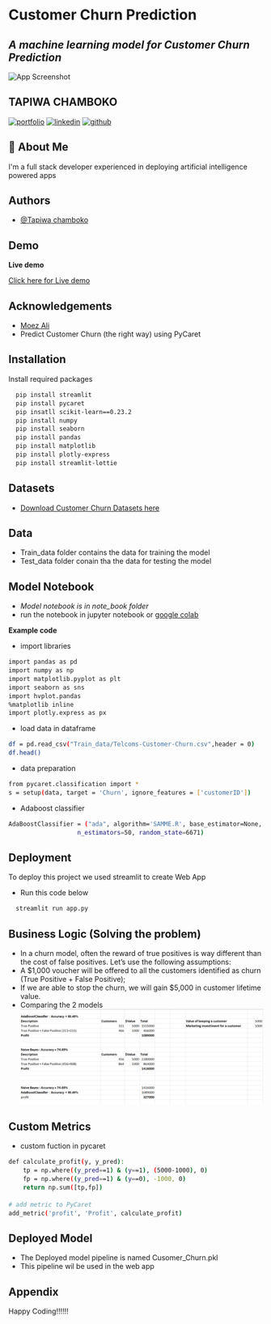 
# Customer Churn Prediction

##  *A machine learning model  for Customer Churn Prediction*

![App Screenshot](https://drive.google.com/uc?id=1XNaUTR4Um9HYLWVKGAbs1uSS10ktSnu-&export=download)


## TAPIWA CHAMBOKO
[![portfolio](https://img.shields.io/badge/my_portfolio-000?style=for-the-badge&logo=ko-fi&logoColor=white)](https://tapiwachamb.github.io/tapiwachamboko.io/)
[![linkedin](https://img.shields.io/badge/linkedin-0A66C2?style=for-the-badge&logo=linkedin&logoColor=white)](https://www.linkedin.com/in/tapiwa-chamboko-327270208/)
[![github](https://img.shields.io/badge/github-1DA1F2?style=for-the-badge&logo=githubr&logoColor=white)](https://github.com/tapiwachamb)


## 🚀 About Me
I'm a full stack developer experienced in deploying artificial intelligence powered apps


## Authors

- [@Tapiwa chamboko](https://github.com/tapiwachamb)


## Demo

**Live demo**

[Click here for Live demo](https://ai-customer-churn.streamlit.app/)


## Acknowledgements

 - [Moez Ali](https://towardsdatascience.com/predict-customer-churn-the-right-way-using-pycaret-8ba6541608ac)
 - Predict Customer Churn (the right way) using PyCaret
 


## Installation

Install required packages 

```bash
  pip install streamlit
  pip install pycaret
  pip insatll scikit-learn==0.23.2
  pip install numpy
  pip install seaborn 
  pip install pandas
  pip install matplotlib
  pip install plotly-express
  pip install streamlit-lottie
```
    
## Datasets
- [Download Customer Churn Datasets here](https://www.kaggle.com/blastchar/telco-customer-churn)
## Data
- Train_data folder contains the data for training the model
- Test_data folder conain tha the data for testing the model 


## Model Notebook
- *Model notebook is in note_book folder*
- run the notebook in jupyter notebook or [google colab](https://colab.research.google.com/)


**Example code**
- import libraries

```bash
import pandas as pd
import numpy as np
import matplotlib.pyplot as plt
import seaborn as sns
import hvplot.pandas
%matplotlib inline
import plotly.express as px
```
- load data in dataframe
```bash
df = pd.read_csv("Train_data/Telcoms-Customer-Churn.csv",header = 0)
df.head()
```
- data preparation
```bash
from pycaret.classification import *
s = setup(data, target = 'Churn', ignore_features = ['customerID'])
```
- Adaboost classifier
```bash
AdaBoostClassifier = ("ada", algorithm='SAMME.R', base_estimator=None, learning_rate=1.0,
                   n_estimators=50, random_state=6671)
```
## Deployment

To deploy this project we used streamlit to create Web App
- Run this code below

```bash
  streamlit run app.py 
```

## Business Logic (Solving the problem)
- In a churn model, often the reward of true positives is way different than the cost of false positives. Let’s use the following assumptions:
- A $1,000 voucher will be offered to all the customers identified as churn (True Positive + False Positive);
- If we are able to stop the churn, we will gain $5,000 in customer lifetime value.
- Comparing the 2 models
![App Screenshot](https://github.com/tapiwachamb/Customer_Churn/blob/main/Logic.png)
## Custom Metrics
- custom fuction in pycaret

```bash
def calculate_profit(y, y_pred):
    tp = np.where((y_pred==1) & (y==1), (5000-1000), 0)
    fp = np.where((y_pred==1) & (y==0), -1000, 0)
    return np.sum([tp,fp])
    
# add metric to PyCaret
add_metric('profit', 'Profit', calculate_profit)

```


## Deployed Model
- The Deployed model pipeline  is named Cusomer_Churn.pkl
- This pipeline wil be used in the web app
## Appendix

Happy Coding!!!!!!

